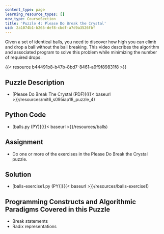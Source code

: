 ```yaml
---
content_type: page
learning_resource_types: []
ocw_type: CourseSection
title: 'Puzzle 4: Please Do Break the Crystal'
uid: 2a1074b1-b265-def8-cbdf-a7d9a3526fbf
---
```


Given a set of identical balls, you need to discover how high you can climb and drop a ball without the ball breaking. This video describes the algorithm and associated program to solve this problem while minimizing the number of required drops.

{{< resource b44491b8-b47b-8bd7-8461-a9f9f89831f8 >}}

Puzzle Description
------------------

*   [Please Do Break The Crystal (PDF)]({{< baseurl >}}/resources/mit6_s095iap18_puzzle_4)

Python Code
-----------

*   [balls.py (PY)]({{< baseurl >}}/resources/balls)

Assignment
----------

*   Do one or more of the exercises in the Please Do Break the Crystal puzzle.

Solution
--------

*   [balls-exercise1.py (PY)]({{< baseurl >}}/resources/balls-exercise1)

Programming Constructs and Algorithmic Paradigms Covered in this Puzzle
-----------------------------------------------------------------------

*   Break statements
*   Radix representations